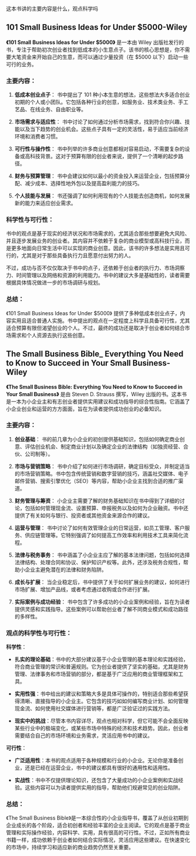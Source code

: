 
这本书讲的主要内容是什么，观点科学吗

## 101 Small Business Ideas for Under $5000-Wiley

**《101 Small Business Ideas for Under $5000》** 是一本由 Wiley 出版社发行的书，专注于帮助初次创业者找到低成本的小生意点子。该书的核心思想是，你不需要大笔资金来开始自己的生意，而可以通过少量投资（在 $5000 以下）启动一些可行的业务。

### 主要内容：
1. **低成本创业点子**：
   书中提出了 101 种小本生意的想法，这些想法大多适合创业初期的个人或小团队。它包括各种行业的创意，如服务业、技术类业务、手工艺品、在线业务、自由职业等。

2. **市场需求与适应性**：
   书中讨论了如何通过分析市场需求，找到符合你兴趣、技能以及当下趋势的创业机会。这些点子具有一定的灵活性，易于适应当前经济环境和消费者习惯。

3. **可行性与操作性**：
   书中列举的许多商业创意都相对容易启动，不需要复杂的设备或高科技背景。这对于预算有限的创业者来说，提供了一个清晰的起步路径。

4. **财务与预算管理**：
   书中会建议如何以最小的资金投入来运营企业，包括预算分配、减少成本、选择性地外包以及提高盈利能力的技巧。

5. **个人技能与发展**：
   书还强调了如何利用现有的个人技能去创造商机，如何发展新的能力来适应创业需求。

### 科学性与可行性：
书中的观点是基于现实的经济状况和市场需求的，尤其适合那些想要避免大风险、并且逐步发展业务的创业者。其内容并不依赖于复杂的商业模型或高科技行业，而是更多地面向日常生活中可以实现的商业创意。因此，该书的许多想法是实用且可行的，尤其是对于那些具备执行力且愿意付出努力的人。

不过，成功与否不仅仅取决于书中的点子，还依赖于创业者的执行力、市场洞察力、时间管理以及网络和资源的利用能力。书中的建议大多是基础性的，读者需要根据具体情况做进一步的市场调研与规划。

### 总结：
《101 Small Business Ideas for Under $5000》 提供了多种低成本创业点子，内容实用且适合普通人实施。书中提出的观点在一定程度上科学且具备可行性，尤其适合预算有限但渴望创业的个人。不过，最终的成功还是取决于创业者如何结合市场需求和个人资源去执行这些创意。


## The Small Business Bible_ Everything You Need to Know to Succeed in Your Small Business-Wiley

**《The Small Business Bible: Everything You Need to Know to Succeed in Your Small Business》** 是由 Steven D. Strauss 撰写，Wiley 出版的书。这本书是一本为小企业主和有志创业者提供实用建议和成功指导的综合性指南。它涵盖了小企业创业和运营的方方面面，旨在为读者提供成功创业的必备知识。

### 主要内容：
1. **创业基础**：
   书的前几章为小企业的初创提供基础知识，包括如何确定商业创意、评估创业机会、制定商业计划以及确定企业的法律结构（如独资经营、合伙、公司制等）。

2. **市场与营销策略**：
   书中介绍了如何进行市场调研，确定目标受众，并制定适当的市场营销策略。书中包含传统营销和数字营销的技巧，涵盖社交媒体、电子邮件营销、搜索引擎优化（SEO）等内容，帮助小企业主找到合适的推广渠道。

3. **财务管理与筹资**：
   小企业主需要了解的财务基础知识在书中得到了详细的讨论，包括如何管理现金流、设置预算、申报税务以及如何为企业融资。书中还提供了有关如何与银行、投资者或其他资金来源合作的建议。

4. **运营与管理**：
   书中讨论了如何有效管理企业的日常运营，如员工管理、客户服务、供应链管理等。它特别强调了如何提高工作效率和利用技术工具来简化流程。

5. **法律与税务事务**：
   书中涵盖了小企业主应了解的基本法律问题，包括如何选择法律结构、处理合同和协议、保护知识产权等。此外，还涉及税务合规性，帮助小企业主避免潜在的法律和财务陷阱。

6. **成长与扩展**：
   当企业稳定后，书中提供了关于如何扩展业务的建议，如何进行市场扩展、增加产品线，或者考虑通过收购或合作进行扩展。

7. **实际案例与成功经验**：
   书中包含了许多成功的小企业案例和经验，旨在为读者提供灵感和实践指导。这些案例可以帮助创业者了解不同商业模式和成功路径的多样性。

### 观点的科学性与可行性：
**科学性**：
- **扎实的理论基础**：书中的大部分建议基于小企业管理的基本理论和实践经验，符合商业管理的常识和普遍规则。它为创业者提供了坚实的基础，尤其是财务管理、法律事务和市场营销的部分，都是基于广泛应用的商业管理框架和工具。
  
- **实用性强**：书中给出的建议和策略大多是具体可操作的，特别适合那些希望获得清晰、直接指导的小企业主。它包含的技巧如如何编写商业计划、如何管理现金流、如何使用社交媒体进行营销等，都是广泛验证过的实践方法。

- **现实中的挑战**：尽管本书内容详尽，观点也相对科学，但它可能不会全面反映某些行业中的极端变化，或某些市场中特殊的经济和技术趋势。因此，创业者需要结合自己的市场环境和业务需求，灵活应用书中的建议。

**可行性**：
- **广泛适用性**：本书的观点适用于各种规模和行业的小企业。无论你是准备创业，还是已经在运营企业，书中的建议都具有很好的通用性和适用性。
  
- **实战性**：书中不仅提供理论知识，还包含了大量成功的小企业案例和实战经验。这些内容可以为读者提供实用的指导，帮助他们规避常见的创业陷阱。

### 总结：
《The Small Business Bible》是一本综合性的小企业指导书，覆盖了从创业初期到企业成长的各个阶段，适合初创者和经验丰富的企业主阅读。它的观点是基于商业管理和实际操作经验，内容科学、实用，具有很高的可行性。不过，正如所有商业书籍一样，成功依赖于创业者如何结合实际情况，灵活应用这些建议。在快速变化的市场中，持续学习和适应新的商业趋势仍然至关重要。